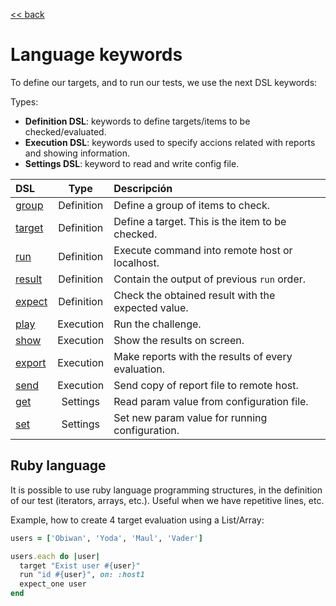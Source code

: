 [<< back](../../README.md)

# Language keywords

To define our targets, and to run our tests, we use the next DSL keywords:

Types:

* **Definition DSL**: keywords to define targets/items to be checked/evaluated.
* **Execution DSL**: keywords used to specify accions related with reports and showing information.
* **Settings DSL**: keyword to read and write config file.

| DSL                 | Type       | Descripción                       |
| :------------------ | :--------: | :-------------------------------- |
| [group](group.md)   | Definition | Define a group of items to check. |
| [target](target.md) | Definition | Define a target. This is the item to be checked. |
| [run](run.md)| Definition | Execute command into remote host or localhost. |
| [result](result.md) | Definition | Contain the output of previous `run` order. |
| [expect](expect.md) | Definition | Check the obtained result with the expected value. |
| [play](play.md)     | Execution  | Run the challenge.                       |
| [show](show.md)     | Execution  | Show the results on screen.              |
| [export](export.md) | Execution  | Make reports with the results of every evaluation. |
| [send](send.md)     | Execution  | Send copy of report file to remote host. |
| [get](get.md)       | Settings   | Read param value from configuration file.      |
| [set](set.md)       | Settings   | Set new param value for running configuration. |

## Ruby language

It is possible to use ruby language programming structures, in the definition of our test (iterators, arrays, etc.). Useful when we have repetitive lines, etc.

Example, how to create 4 target evaluation using a List/Array:

```ruby
users = ['Obiwan', 'Yoda', 'Maul', 'Vader']

users.each do |user|
  target "Exist user #{user}"
  run "id #{user}", on: :host1
  expect_one user
end
```
